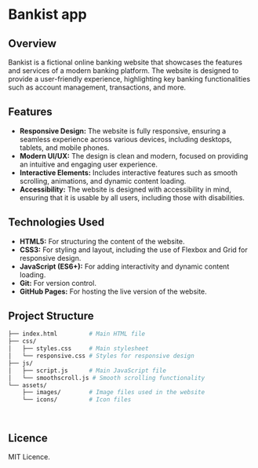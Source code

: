 # Bankist app

## Overview

Bankist is a fictional online banking website that showcases the features and services of a modern banking platform. The website is designed to provide a user-friendly experience, highlighting key banking functionalities such as account management, transactions, and more.

## Features

- **Responsive Design:** The website is fully responsive, ensuring a seamless experience across various devices, including desktops, tablets, and mobile phones.
- **Modern UI/UX:** The design is clean and modern, focused on providing an intuitive and engaging user experience.
- **Interactive Elements:** Includes interactive features such as smooth scrolling, animations, and dynamic content loading.
- **Accessibility:** The website is designed with accessibility in mind, ensuring that it is usable by all users, including those with disabilities.

## Technologies Used

- **HTML5:** For structuring the content of the website.
- **CSS3:** For styling and layout, including the use of Flexbox and Grid for responsive design.
- **JavaScript (ES6+):** For adding interactivity and dynamic content loading.
- **Git:** For version control.
- **GitHub Pages:** For hosting the live version of the website.

## Project Structure

```bash
├── index.html         # Main HTML file
├── css/
│   ├── styles.css     # Main stylesheet
│   └── responsive.css # Styles for responsive design
├── js/
│   ├── script.js      # Main JavaScript file
│   └── smoothscroll.js # Smooth scrolling functionality
└── assets/
    ├── images/        # Image files used in the website
    └── icons/         # Icon files




```

## Licence

MIT Licence.

```

```
